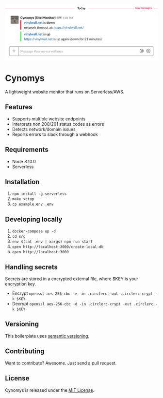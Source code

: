 ![Cynomys](https://raw.githubusercontent.com/marteinn/Cynomys/develop/img/slack-example.png)

# Cynomys

A lightweight website monitor that runs on Serverless/AWS.


## Features

- Supports multiple website endpoints
- Interprets non 200/201 status codes as errors
- Detects network/domain issues
- Reports errors to slack through a webhook


## Requirements

- Node 8.10.0
- Serverless


## Installation

1. `npm install -g serverless`
2. `make setup`
3. `cp example.env .env`


## Developing locally

1. `docker-compose up -d`
1. `cd src`
1. `env $(cat .env | xargs) npm run start`
1. `open http://localhost:3000/create-local-db`
1. `open http://localhost:3000`


## Handling secrets

Secrets are stored in a encrypted external file, where $KEY is your encryption key.

- Encrypt `openssl aes-256-cbc -e -in .circlerc -out .circlerc-crypt -k $KEY`
- Decrypt `openssl aes-256-cbc -d -in .circlerc-crypt -out .circlerc -k $KEY`


## Versioning

This boilerplate uses [semantic versioning](http://semver.org/).


## Contributing

Want to contribute? Awesome. Just send a pull request.


## License

Cynomys is released under the [MIT License](http://www.opensource.org/licenses/MIT).
